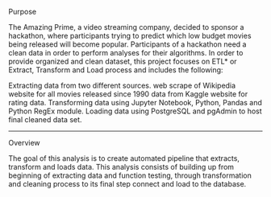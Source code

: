 Purpose

The Amazing Prime, a video streaming company, decided to sponsor a hackathon, where participants trying to predict which low budget movies being released will become popular. Participants of a hackathon need a clean data in order to perform analyses for their algorithms. In order to provide organized and clean dataset, this project focuses on ETL* or Extract, Transform and Load process and includes the following:

Extracting data from two different sources.
web scrape of Wikipedia website for all movies released since 1990
data from Kaggle website for rating data.
Transforming data using Jupyter Notebook, Python, Pandas and Python RegEx module.
Loading data using PostgreSQL and pgAdmin to host final cleaned data set.
______________

Overview

The goal of this analysis is to create automated pipeline that extracts, transform and loads data. This analysis consists of building up from beginning of extracting data and function testing, through transformation and cleaning process to its final step connect and load to the database.
